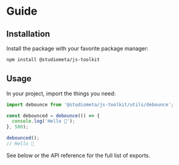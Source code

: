 # Guide

## Installation

Install the package with your favorite package manager:

```bash
npm install @studiometa/js-toolkit
```

## Usage

In your project, import the things you need:

```js
import debounce from '@studiometa/js-toolkit/utils/debounce';

const debounced = debounce(() => {
  console.log('Hello 👋');
}, 500);

debounced();
// Hello 👋
```

See below or the API reference for the full list of exports.
